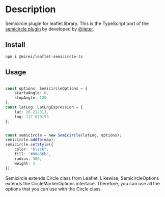 # Description

Semicircle plugin for leaflet library. 
This is the TypeScript port of the [semicircle plugin](https://github.com/jieter/Leaflet-semicircle) by developed by [@jieter](https://github.com/jieter).

## Install

````shell
npm i @mirei/leaflet-semicircle-ts
````
Usage
-----
```typescript

const options: SemicircleOptions = {
    startaAngle: 0,
    stopAngle: 120
};
const latLng: LatLngExpression = {
    lat: 26.212313,
    lng: 127.679153
};


const semicircle = new Semicircle(latLng, options);
semicircle.addTo(map);
semicircle.setStyle({
    color: "black",
    fill: "#00a86b",
    radius: 500,
    weight: 3
});
```

Semicircle extends Circle class from Leaflet. Likewise, SemicircleOptions extends the CircleMarkerOptions interface.
Therefore, you can use all the options that you can use with the Circle class.

